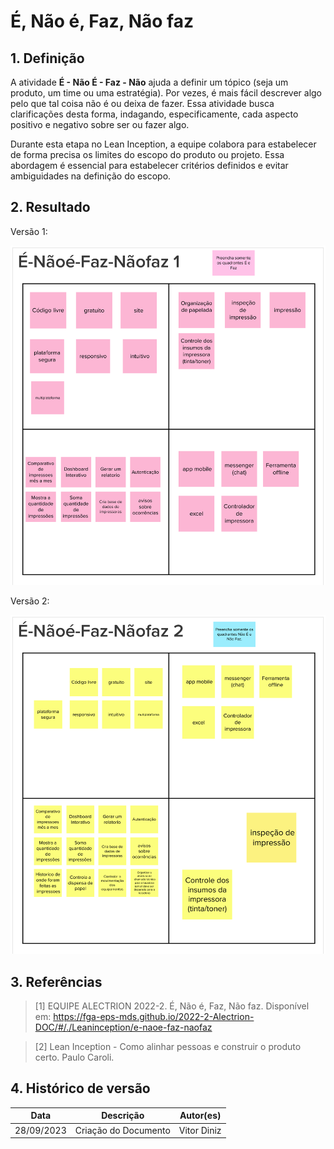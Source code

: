 # É, Não é, Faz, Não faz

## 1. Definição
A atividade __É - Não É - Faz - Não__ ajuda a definir um tópico (seja um produto, um time ou uma estratégia). Por vezes, é mais fácil descrever algo pelo que tal coisa não é ou deixa de fazer. Essa atividade busca clarificações desta forma, indagando, especificamente, cada aspecto positivo e negativo sobre ser ou fazer algo.

Durante esta etapa no Lean Inception, a equipe colabora para estabelecer de forma precisa os limites do escopo do produto ou projeto. Essa abordagem é essencial para estabelecer critérios definidos e evitar ambiguidades na definição do escopo.

## 2. Resultado

Versão 1:

![É, Não é, Faz, Não Faz](../assets/lean-inception/e-naoe.png)

Versão 2:

![É, Não é, Faz, Não Faz 2](../assets/lean-inception/e-naoe2.png)

## 3. Referências

> [1] EQUIPE ALECTRION 2022-2. É, Não é, Faz, Não faz. Disponível em: https://fga-eps-mds.github.io/2022-2-Alectrion-DOC/#/./Leaninception/e-naoe-faz-naofaz

> [2] Lean Inception - Como alinhar pessoas e construir o produto certo. Paulo Caroli.

## 4. Histórico de versão

|**Data**|**Descrição**|**Autor(es)**|
|--------|-------------|--------------|
|28/09/2023| Criação do Documento | Vitor Diniz |
